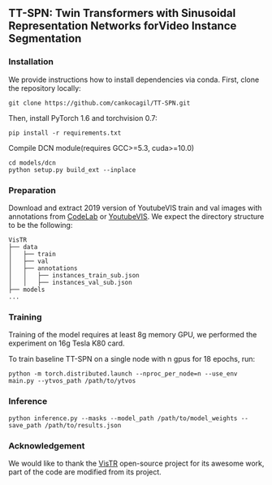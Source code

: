 ## TT-SPN: Twin Transformers with Sinusoidal Representation Networks forVideo Instance Segmentation



### Installation
We provide instructions how to install dependencies via conda.
First, clone the repository locally:
```
git clone https://github.com/cankocagil/TT-SPN.git
```
Then, install PyTorch 1.6 and torchvision 0.7:

```
pip install -r requirements.txt
```

Compile DCN module(requires GCC>=5.3, cuda>=10.0)
```
cd models/dcn
python setup.py build_ext --inplace
```

### Preparation

Download and extract 2019 version of YoutubeVIS  train and val images with annotations from
[CodeLab](https://competitions.codalab.org/competitions/20128#participate-get_data) or [YoutubeVIS](https://youtube-vos.org/dataset/vis/).
We expect the directory structure to be the following:
```
VisTR
├── data
│   ├── train
│   ├── val
│   ├── annotations
│   │   ├── instances_train_sub.json
│   │   ├── instances_val_sub.json
├── models
...
```


### Training

Training of the model requires at least 8g memory GPU, we performed the experiment on 16g Tesla K80 card. 

To train baseline TT-SPN on a single node with n gpus for 18 epochs, run:
```
python -m torch.distributed.launch --nproc_per_node=n --use_env main.py --ytvos_path /path/to/ytvos 
```

### Inference

```
python inference.py --masks --model_path /path/to/model_weights --save_path /path/to/results.json
```

### Acknowledgement
We would like to thank the [VisTR](https://github.com/Epiphqny/VisTR) open-source project for its awesome work, part of the code are modified from its project.



